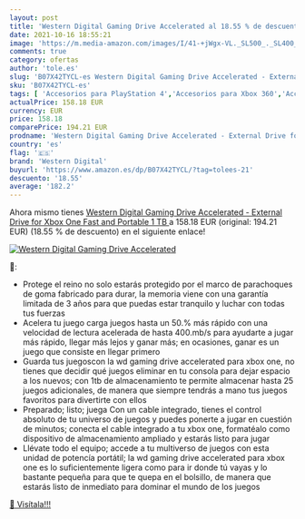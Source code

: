 ```yaml
---
layout: post
title: 'Western Digital Gaming Drive Accelerated al 18.55 % de descuento'
date: 2021-10-16 18:55:21
image: 'https://m.media-amazon.com/images/I/41-+jWgx-VL._SL500_._SL400_.jpg'
comments: true
category: ofertas
author: 'tole.es'
slug: 'B07X42TYCL-es Western Digital Gaming Drive Accelerated - External Drive...'
sku: 'B07X42TYCL-es'
tags: [ 'Accesorios para PlayStation 4','Accesorios para Xbox 360','Accesorios para Xbox One','Electrónica','Hardware y juegos para PlayStation 4','Hardware y juegos para Xbox 360','Hardware y juegos para Xbox One','Informática','Memoria para PlayStation 4','Memoria para Xbox 360','Memoria para Xbox One','Sistemas heredados','Sistemas heredados de Xbox','Videojuegos','western digital','xbox', ]
actualPrice: 158.18 EUR
currency: EUR
price: 158.18
comparePrice: 194.21 EUR
prodname: 'Western Digital Gaming Drive Accelerated - External Drive for Xbox One  Fast and Portable  1 TB '
country: 'es'
flag: '🇪🇸'
brand: 'Western Digital'
buyurl: 'https://www.amazon.es/dp/B07X42TYCL/?tag=tolees-21'
descuento: '18.55'
average: '182.2'
---
```


Ahora mismo tienes [Western Digital Gaming Drive Accelerated - External Drive for Xbox One  Fast and Portable  1 TB ](https://www.amazon.es/dp/B07X42TYCL/?tag=tolees-21) a 158.18 EUR (original: 194.21 EUR) (18.55 %  de descuento) en el siguiente enlace!

[![Western Digital Gaming Drive Accelerated](https://m.media-amazon.com/images/I/41-+jWgx-VL._SL500_._SL400_.jpg)](https://www.amazon.es/dp/B07X42TYCL/?tag=tolees-21)

🔎:

- Protege el reino no solo estarás protegido por el marco de parachoques de goma fabricado para durar, la memoria viene con una garantía limitada de 3 años para que puedas estar tranquilo y luchar con todas tus fuerzas
- Acelera tu juego carga juegos hasta un 50.% más rápido con una velocidad de lectura acelerada de hasta 400.mb/s para ayudarte a jugar más rápido, llegar más lejos y ganar más; en ocasiones, ganar es un juego que consiste en llegar primero
- Guarda tus juegoscon la wd gaming drive accelerated para xbox one, no tienes que decidir qué juegos eliminar en tu consola para dejar espacio a los nuevos; con 1tb de almacenamiento te permite almacenar hasta 25 juegos adicionales, de manera que siempre tendrás a mano tus juegos favoritos para divertirte con ellos
- Preparado; listo; juega Con un cable integrado, tienes el control absoluto de tu universo de juegos y puedes ponerte a jugar en cuestión de minutos; conecta el cable integrado a tu xbox one, formatéalo como dispositivo de almacenamiento ampliado y estarás listo para jugar
- Llévate todo el equipo; accede a tu multiverso de juegos con esta unidad de potencía portátil; la wd gaming drive accelerated para xbox one es lo suficientemente ligera como para ir donde tú vayas y lo bastante pequeña para que te quepa en el bolsillo, de manera que estarás listo de inmediato para dominar el mundo de los juegos

[🛒 Visítala!!!](https://www.amazon.es/dp/B07X42TYCL/?tag=tolees-21)
